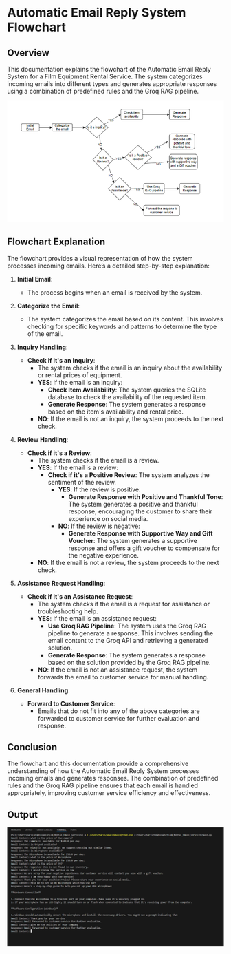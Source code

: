 # Automatic Email Reply System Flowchart

## Overview

This documentation explains the flowchart of the Automatic Email Reply System for a Film Equipment Rental Service. The system categorizes incoming emails into different types and generates appropriate responses using a combination of predefined rules and the Groq RAG pipeline.

![Email Response Flowchart](EmailFlowchart.png)

## Flowchart Explanation

The flowchart provides a visual representation of how the system processes incoming emails. Here’s a detailed step-by-step explanation:

1. **Initial Email**:
    - The process begins when an email is received by the system.

2. **Categorize the Email**:
    - The system categorizes the email based on its content. This involves checking for specific keywords and patterns to determine the type of the email.

3. **Inquiry Handling**:
    - **Check if it's an Inquiry**:
        - The system checks if the email is an inquiry about the availability or rental prices of equipment.
        - **YES**: If the email is an inquiry:
            - **Check Item Availability**: The system queries the SQLite database to check the availability of the requested item.
            - **Generate Response**: The system generates a response based on the item's availability and rental price.
        - **NO**: If the email is not an inquiry, the system proceeds to the next check.

4. **Review Handling**:
    - **Check if it's a Review**:
        - The system checks if the email is a review.
        - **YES**: If the email is a review:
            - **Check if it's a Positive Review**: The system analyzes the sentiment of the review.
                - **YES**: If the review is positive:
                    - **Generate Response with Positive and Thankful Tone**: The system generates a positive and thankful response, encouraging the customer to share their experience on social media.
                - **NO**: If the review is negative:
                    - **Generate Response with Supportive Way and Gift Voucher**: The system generates a supportive response and offers a gift voucher to compensate for the negative experience.
        - **NO**: If the email is not a review, the system proceeds to the next check.

5. **Assistance Request Handling**:
    - **Check if it's an Assistance Request**:
        - The system checks if the email is a request for assistance or troubleshooting help.
        - **YES**: If the email is an assistance request:
            - **Use Groq RAG Pipeline**: The system uses the Groq RAG pipeline to generate a response. This involves sending the email content to the Groq API and retrieving a generated solution.
            - **Generate Response**: The system generates a response based on the solution provided by the Groq RAG pipeline.
        - **NO**: If the email is not an assistance request, the system forwards the email to customer service for manual handling.

6. **General Handling**:
    - **Forward to Customer Service**:
        - Emails that do not fit into any of the above categories are forwarded to customer service for further evaluation and response.

## Conclusion

The flowchart and this documentation provide a comprehensive understanding of how the Automatic Email Reply System processes incoming emails and generates responses. The combination of predefined rules and the Groq RAG pipeline ensures that each email is handled appropriately, improving customer service efficiency and effectiveness.

## Output

![Sample Output](Output.png)
